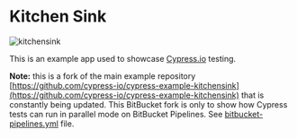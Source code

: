 # Kitchen Sink 

![kitchensink](https://cloud.githubusercontent.com/assets/1268976/14084252/e309e370-f4e7-11e5-9562-24f516563ac9.gif)

This is an example app used to showcase [Cypress.io](https://www.cypress.io/) testing. 

**Note:** this is a fork of the main example repository [https://github.com/cypress-io/cypress-example-kitchensink](https://github.com/cypress-io/cypress-example-kitchensink) that is constantly being updated.
This BitBucket fork is only to show how Cypress tests can run in parallel mode on BitBucket Pipelines. See [bitbucket-pipelines.yml](bitbucket-pipelines.yml) file.